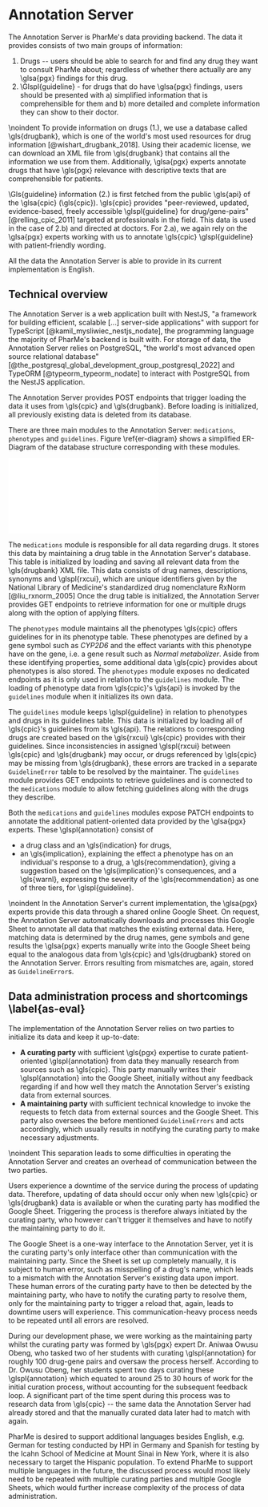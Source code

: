 # Annotation Server

The Annotation Server is PharMe's data providing backend. The data it provides
consists of two main groups of information:

1. Drugs -- users should be able to search for and find any drug
   they want to consult PharMe about; regardless of whether there actually are
   any \glsa{pgx} findings for this drug.
2. \Glspl{guideline} - for drugs that do have \glsa{pgx} findings, users should
   be presented with
     a) simplified information that is comprehensible for them and
     b) more detailed and complete information they can show to their doctor.

\noindent To provide information on drugs (1.), we use a database called
\gls{drugbank}, which is one of the world's most used resources for drug
information [@wishart_drugbank_2018]. Using their academic license, we can
download an XML file from \gls{drugbank} that contains all the information we
use from them. Additionally, \glsa{pgx} experts annotate drugs that have
\gls{pgx} relevance with descriptive texts that are comprehensible for patients.

\Gls{guideline} information (2.) is first fetched from the public \gls{api} of
the \glsa{cpic} (\gls{cpic}). \gls{cpic} provides "peer-reviewed, updated,
evidence-based, freely accessible \glspl{guideline} for drug/gene-pairs"
[@relling_cpic_2011] targeted at professionals in the field. This data is used
in the case of 2.b) and directed at doctors. For 2.a), we again rely on the
\glsa{pgx} experts working with us to annotate \gls{cpic} \glspl{guideline} with
patient-friendly wording.

All the data the Annotation Server is able to provide in its current
implementation is English.

## Technical overview

The Annotation Server is a web application built with NestJS, "a framework for
building efficient, scalable [...] server-side applications" with support for
TypeScript [@kamil_mysliwiec_nestjs_nodate], the programming language the
majority of PharMe's backend is built with. For storage of data, the Annotation
Server relies on PostgreSQL, "the world's most advanced open source relational
database" [@the_postgresql_global_development_group_postgresql_2022] and TypeORM
[@typeorm_typeorm_nodate] to interact with PostgreSQL from the NestJS
application.

The Annotation Server provides POST endpoints that trigger loading the data it
uses from \gls{cpic} and \gls{drugbank}. Before loading is initialized, all
previously existing data is deleted from its database.

There are three main modules to the Annotation Server: `medications`,
`phenotypes` and `guidelines`. Figure \ref{er-diagram} shows a simplified
ER-Diagram of the database structure corresponding with these modules.

![Simplified ER-diagram of Annotation Server
database\label{er-diagram}](images/as-database.pdf)

The `medications` module is responsible for all data regarding drugs. It stores
this data by maintaining a drug table in the Annotation Server's database. This
table is initialized by loading and saving all relevant data from the
\gls{drugbank} XML file. This data consists of drug names, descriptions,
synonyms and \glspl{rxcui}, which are unique identifiers given by the National
Library of Medicine's standardized drug nomenclature RxNorm [@liu_rxnorm_2005]
Once the drug table is initialized, the Annotation Server provides GET endpoints
to retrieve information for one or multiple drugs along with the option of
applying filters.

The `phenotypes` module maintains all the phenotypes \gls{cpic} offers
guidelines for in its phenotype table. These phenotypes are defined by a gene
symbol such as *CYP2D6* and the effect variants with this phenotype have on the
gene, i.e. a gene result such as *Normal metabolizer*. Aside from these
identifying properties, some additional data \gls{cpic} provides about
phenotypes is also stored. The `phenotypes` module exposes no dedicated
endpoints as it is only used in relation to the `guidelines` module. The loading
of phenotype data from \gls{cpic}'s \gls{api} is invoked by the `guidelines`
module when it initializes its own data.

The `guidelines` module keeps \glspl{guideline} in relation to phenotypes and
drugs in its guidelines table. This data is initialized by loading all of
\gls{cpic}'s guidelines from its \gls{api}. The relations to corresponding drugs
are created based on the \gls{rxcui} \gls{cpic} provides with their guidelines.
Since inconsistencies in assigned \glspl{rxcui} between \gls{cpic} and
\gls{drugbank} may occur, or drugs referenced by \gls{cpic} may be missing from
\gls{drugbank}, these errors are tracked in a separate `GuidelineError` table to
be resolved by the maintainer. The `guidelines` module provides GET endpoints to
retrieve guidelines and is connected to the `medications` module to allow
fetching guidelines along with the drugs they describe.

Both the `medications` and `guidelines` modules expose PATCH endpoints to
annotate the additional patient-oriented data provided by the \glsa{pgx}
experts. These \glspl{annotation} consist of

- a drug class and an \gls{indication} for drugs,
- an \gls{implication}, explaining the effect a phenotype has on an individual's
  response to a drug, a \gls{recommendation}, giving a suggestion based on the
  \gls{implication}'s consequences, and a \gls{warnl}, expressing the severity
  of the \gls{recommendation} as one of three tiers, for \glspl{guideline}.

\noindent In the Annotation Server's current implementation, the \glsa{pgx}
experts provide this data through a shared online Google Sheet. On request, the
Annotation Server automatically downloads and processes this Google Sheet to
annotate all data that matches the existing external data. Here, matching data
is determined by the drug names, gene symbols and gene results the \glsa{pgx}
experts manually write into the Google Sheet being equal to the analogous data
from \gls{cpic} and \gls{drugbank} stored on the Annotation Server. Errors
resulting from mismatches are, again, stored as `GuidelineError`s.

## Data administration process and shortcomings \label{as-eval}

The implementation of the Annotation Server relies on two parties to
initialize its data and keep it up-to-date:

- **A curating party** with sufficient \gls{pgx} expertise to curate
  patient-oriented \glspl{annotation} from data they manually research from
  sources such as \gls{cpic}. This party manually writes their
  \glspl{annotation} into the Google Sheet, initially without any feedback
  regarding if and how well they match the Annotation Server's existing data
  from external sources.
- **A maintaining party** with sufficient technical knowledge to invoke the
  requests to fetch data from external sources and the Google
  Sheet. This party also oversees the before mentioned `GuidelineErrors` and
  acts accordingly, which usually results in notifying the curating party to
  make necessary adjustments.

\noindent This separation leads to some difficulties in operating the Annotation
Server and creates an overhead of communication between the two parties.

Users experience a downtime of the service during the process of updating data.
Therefore, updating of data should occur only when new \gls{cpic} or
\gls{drugbank} data is available or when the curating party has modified the
Google Sheet. Triggering the process is therefore always initiated by the
curating party, who however can't trigger it themselves and have to notify the
maintaining party to do it.

The Google Sheet is a one-way interface to the Annotation Server, yet it is the
curating party's only interface other than communication with the maintaining
party. Since the Sheet is set up completely manually, it is subject to human
error, such as misspelling of a drug's name, which leads to a mismatch with the
Annotation Server's existing data upon import. These human errors of the
curating party have to then be detected by the maintaining party, who have to
notify the curating party to resolve them, only for the maintaining party to
trigger a reload that, again, leads to downtime users will experience. This
communication-heavy process needs to be repeated until all errors are resolved.

During our development phase, we were working as the maintaining party whilst
the curating party was formed by \gls{pgx} expert Dr. Aniwaa Owusu Obeng, who
tasked two of her students with curating \glspl{annotation} for roughly 100
drug-gene pairs and oversaw the process herself. According to Dr. Owusu Obeng,
her students spent two days curating these \glspl{annotation} which equated to
around 25 to 30 hours of work for the initial curation process, without
accounting for the subsequent feedback loop. A significant part of the time
spent during this process was to research data from \gls{cpic} -- the same data
the Annotation Server had already stored and that the manually curated data
later had to match with again.

PharMe is desired to support additional languages besides English, e.g. German
for testing conducted by HPI in Germany and Spanish for testing by the Icahn
  School of Medicine at Mount Sinai in New York, where it is also necessary to
  target the Hispanic population. To extend PharMe to support multiple languages
  in the future, the discussed process would most likely need to be repeated
  with multiple curating parties and multiple Google Sheets, which would further
  increase complexity of the process of data administration.
